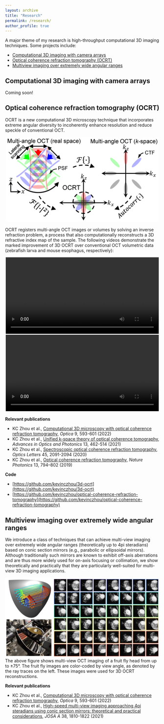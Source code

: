 ```yaml
---
layout: archive
title: "Research"
permalink: /research/
author_profile: true
---
```


A major theme of my research is high-throughput computational 3D imaging techniques. Some projects include:
- [Computational 3D imaging with camera arrays](#computational-3d-imaging-with-camera-arrays)
- [Optical coherence refraction tomography (OCRT)](#optical-coherence-refraction-tomography-ocrt)
- [Multiview imaging over extremely wide angular ranges](#multiview-imaging-over-extremely-wide-angular-ranges)

## Computational 3D imaging with camera arrays
Coming soon!

## Optical coherence refraction tomography (OCRT)
OCRT is a new computational 3D microscopy technique that incorporates extreme angular diversity to incoherently enhance resolution and reduce speckle of conventional OCT.

<center><img src="/images/OCRT_overview.jpg" alt="OCRT k-space synthesis" width="500"/></center>

OCRT registers multi-angle OCT images or volumes by solving an inverse refraction problem, a process that also computationally reconstructs a 3D refractive index map of the sample. The following videos demonstrate the marked improvement of 3D OCRT over conventional OCT volumetric data (zebrafish larva and mouse esophagus, respectively):

<center>
<video width="500" controls>
  <source src="/images/OCRT_example1.mp4" type="video/mp4">
</video>
<video width="500" controls>
  <source src="/images/OCRT_example2.mp4" type="video/mp4">
</video>
</center>

**Relevant publications**
- KC Zhou et al., [Computational 3D microscopy with optical coherence refraction tomography](https://doi.org/10.1364/OPTICA.454860), *Optica* 9, 593-601 (2022)
- KC Zhou et al., [Unified k-space theory of optical coherence tomography](https://www.osapublishing.org/aop/fulltext.cfm?uri=aop-13-2-462&id=452759), *Advances in Optics and Photonics* 13, 462-514 (2021)
- KC Zhou et al., [Spectroscopic optical coherence refraction tomography](https://www.osapublishing.org/ol/abstract.cfm?uri=ol-45-7-2091), *Optics Letters* 45, 2091-2094 (2020)
- KC Zhou et al., [Optical coherence refraction tomography](https://www.nature.com/articles/s41566-019-0508-1), *Nature Photonics* 13, 794–802 (2019)

**Code**
- [https://github.com/kevinczhou/3d-ocrt](https://github.com/kevinczhou/3d-ocrt)
- [https://github.com/kevinczhou/optical-coherence-refraction-tomography](https://github.com/kevinczhou/optical-coherence-refraction-tomography)


## Multiview imaging over extremely wide angular ranges
We introduce a class of techniques that can achieve multi-view imaging over extremely wide angular ranges (theoretically up to 4pi steradians) based on conic section mirrors (e.g., parabolic or ellipsoidal mirrors). Although traditionally such mirrors are known to exhibit off-axis aberrations and are thus more widely used for on-axis focusing or collimation, we show theoretically and practically that they are particularly well-suited for multi-view 3D imaging applications.

<center><img src="/images/parabolic_mirror.jpg" alt="multiangle imaging with parabolic mirror" width="800"/></center>
The above figure shows multi-view OCT imaging of a fruit fly head from up to ±75&deg;. The fruit fly images are color-coded by view angle, as denoted by the ray traces on the left. These images were used for 3D OCRT reconstructions.


**Relevant publications**
- KC Zhou et al., [Computational 3D microscopy with optical coherence refraction tomography](https://doi.org/10.1364/OPTICA.454860), *Optica* 9, 593-601 (2022)
- KC Zhou et al., [High-speed multi-view imaging approaching 4pi steradians using conic section mirrors: theoretical and practical considerations](https://www.osapublishing.org/josaa/abstract.cfm?uri=josaa-38-12-1810), *JOSA A* 38, 1810-1822 (2021)  


